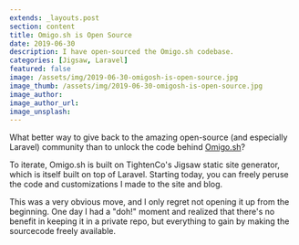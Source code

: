 ```yaml
---
extends: _layouts.post
section: content
title: Omigo.sh is Open Source
date: 2019-06-30
description: I have open-sourced the Omigo.sh codebase.
categories: [Jigsaw, Laravel]
featured: false
image: /assets/img/2019-06-30-omigosh-is-open-source.jpg
image_thumb: /assets/img/2019-06-30-omigosh-is-open-source.jpg
image_author:
image_author_url:
image_unsplash:
---
```


What better way to give back to the amazing open-source (and especially Laravel) community than to unlock the code behind [Omigo.sh](https://omigo.sh/)?

To iterate, Omigo.sh is built on TightenCo's Jigsaw static site generator, which is itself built on top of Laravel. Starting today, you can freely peruse the code and customizations I made to the site and blog.

This was a very obvious move, and I only regret not opening it up from the beginning. One day I had a "doh!" moment and realized that there's no benefit in keeping it in a private repo, but everything to gain by making the sourcecode freely available.  
